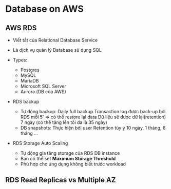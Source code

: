 # Database on AWS
## AWS RDS
  - Viết tắt của Relational Database Service
  - Là dịch vụ quản lý Database sử dụng SQL
  - Types:
    + Postgres
    + MySQL
    + MariaDB
    + Microsoft SQL Server
    + Aurora (DB của AWS)

  - RDS backup
    + Tự động backup:
      Daily full backup
      Transaction log được back-up bởi RDS mỗi 5'
      => có thể restore lại data
      Dữ liệu sẽ được dữ lại(retention) 7 ngày (có thể tăng lên tối đa là 35 ngày)
    + DB snapshots:
      Thực hiện bởi user
      Retention tùy ý 10 ngày, 1 tháng, 6 tháng ...

  - RDS Storage Auto Scaling
    + Tự động gia tăng storage của RDS DB instance
    + Bạn có thể set **Maximum Storage Threshold**
    + Phù hợp cho ứng dụng không biết trước workload


## RDS Read Replicas vs Multiple AZ

